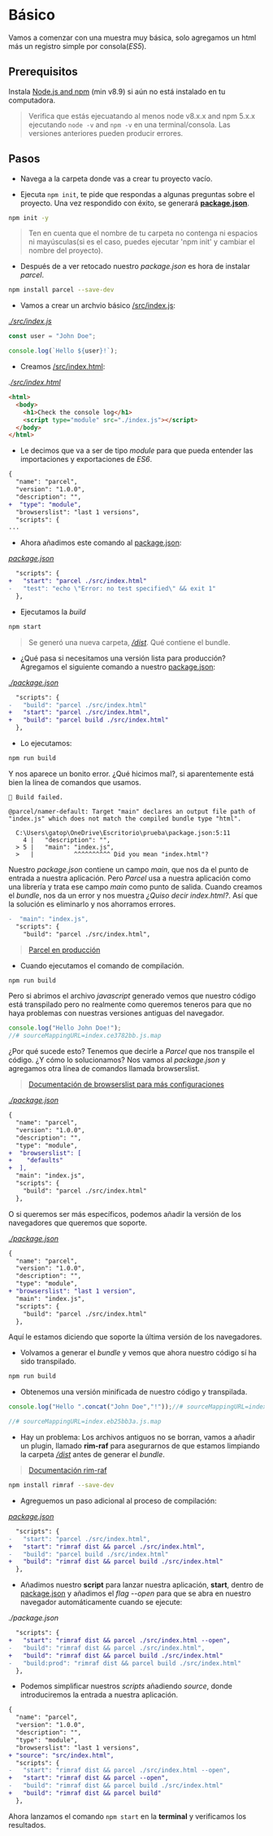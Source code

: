 # Básico

Vamos a comenzar con una muestra muy básica, solo agregamos un html más un registro simple por consola(_ES5_).

## Prerequisitos

Instala [Node.js and npm](https://nodejs.org/en/) (min v8.9) si aún no está instalado en tu computadora.

> Verifica que estás ejecuatando al menos node v8.x.x and npm 5.x.x ejecutando `node -v` and `npm -v` en una terminal/consola. Las versiones anteriores pueden producir errores.

## Pasos

- Navega a la carpeta donde vas a crear tu proyecto vacío.

- Ejecuta `npm init`, te pide que respondas a algunas preguntas sobre el proyecto. Una vez respondido con éxito, se generará **[package.json](./package.json)**.

```bash
npm init -y
```

> Ten en cuenta que el nombre de tu carpeta no contenga ni espacios ni mayúsculas(si es el caso, puedes ejecutar 'npm init' y cambiar el nombre del proyecto).

- Después de a ver retocado nuestro _package.json_ es hora de instalar _parcel_.

```bash
npm install parcel --save-dev
```

- Vamos a crear un archvio básico [/src/index.js](./src/index.js):

_[./src/index.js](./src/index.js)_

```javascript
const user = "John Doe";

console.log(`Hello ${user}!`);
```

- Creamos [/src/index.html](./src/index.html):

_.[/src/index.html](./src/index.html)_

```html
<html>
  <body>
    <h1>Check the console log</h1>
    <script type="module" src="./index.js"></script>
  </body>
</html>
```

- Le decimos que va a ser de tipo _module_ para que pueda entender las importaciones y exportaciones de _ES6_.

```diff
{
  "name": "parcel",
  "version": "1.0.0",
  "description": "",
+  "type": "module",
  "browserslist": "last 1 versions",
  "scripts": {
...
```

- Ahora añadimos este comando al [package.json](./package.json):

_[package.json](./package.json)_

```diff
  "scripts": {
+   "start": "parcel ./src/index.html"
-   "test": "echo \"Error: no test specified\" && exit 1"
  },
```

- Ejecutamos la _build_

```bash
npm start
```

> Se generó una nueva carpeta, _[/dist](./dist)_. Qué contiene el bundle.

- ¿Qué pasa si necesitamos una versión lista para producción? Agregamos el siguiente comando a nuestro [package.json](./package.json):

_[./package.json](./package.json)_

```diff
  "scripts": {
-   "build": "parcel ./src/index.html"
+   "start": "parcel ./src/index.html",
+   "build": "parcel build ./src/index.html"
  },
```

- Lo ejecutamos:

```bash
npm run build
```

Y nos aparece un bonito error. ¿Qué hicimos mal?, si aparentemente está bien la línea de comandos que usamos.

```
🚨 Build failed.

@parcel/namer-default: Target "main" declares an output file path of "index.js" which does not match the compiled bundle type "html".

  C:\Users\gatop\OneDrive\Escritorio\prueba\package.json:5:11
    4 |   "description": "",
  > 5 |   "main": "index.js",
  >   |           ^^^^^^^^^^ Did you mean "index.html"?
```

Nuestro _package.json_ contiene un campo _main_, que nos da el punto de entrada a nuestra aplicación. Pero _Parcel_ usa a nuestra aplicación como una librería y trata ese campo _main_ como punto de salida. Cuando creamos el _bundle_, nos da un error y nos muestra _¿Quiso decir index.html?_. Así que la solución es eliminarlo y nos ahorramos errores.

```diff
-  "main": "index.js",
  "scripts": {
    "build": "parcel ./src/index.html",
```

> [Parcel en producción](https://parceljs.org/features/production/)

- Cuando ejecutamos el comando de compilación.

```bash
npm run build
```

Pero si abrimos el archivo _javascript_ generado vemos que nuestro código está transpilado pero no realmente como queremos teneros para que no haya problemas con nuestras versiones antiguas del navegador.

```javascript
console.log("Hello John Doe!");
//# sourceMappingURL=index.ce3782bb.js.map
```

¿Por qué sucede esto? Tenemos que decirle a _Parcel_ que nos transpile el código. ¿Y cómo lo solucionamos? Nos vamos al _package.json_ y agregamos otra línea de comandos llamada browserslist.

> [Documentación de browserslist para más configuraciones](https://github.com/browserslist/browserslist)

_[./package.json](./package.json)_

```diff
{
  "name": "parcel",
  "version": "1.0.0",
  "description": "",
  "type": "module",
+  "browserslist": [
+    "defaults"
+  ],
  "main": "index.js",
  "scripts": {
    "build": "parcel ./src/index.html"
  },
```

O si queremos ser más específicos, podemos añadir la versión de los navegadores que queremos que soporte.

_[./package.json](./package.json)_

```diff
{
  "name": "parcel",
  "version": "1.0.0",
  "description": "",
  "type": "module",
+ "browserslist": "last 1 version",
  "main": "index.js",
  "scripts": {
    "build": "parcel ./src/index.html"
  },
```

Aquí le estamos diciendo que soporte la última versión de los navegadores.

- Volvamos a generar el _bundle_ y vemos que ahora nuestro código sí ha sido transpilado.

```bash
npm run build
```

- Obtenemos una versión minificada de nuestro código y transpilada.

```javascript
console.log("Hello ".concat("John Doe","!"));//# sourceMappingURL=index.eb25bb3a.js.map

//# sourceMappingURL=index.eb25bb3a.js.map
```

- Hay un problema: Los archivos antiguos no se borran, vamos a añadir un plugin, llamado **rim-raf** para asegurarnos de que estamos limpiando la carpeta _[/dist](./dist)_ antes de generar el _bundle_.

> [Documentación rim-raf](https://www.npmjs.com/package/rimraf)

```bash
npm install rimraf --save-dev
```

- Agreguemos un paso adicional al proceso de compilación:

_[package.json](./package.json)_

```diff
  "scripts": {
-   "start": "parcel ./src/index.html",
+   "start": "rimraf dist && parcel ./src/index.html",
-   "build": "parcel build ./src/index.html"
+   "build": "rimraf dist && parcel build ./src/index.html"
  },
```

- Añadimos nuestro **script** para lanzar nuestra aplicación, **start**, dentro de [package.json](./package.json) y añadimos el _flag_ _--open_ para que se abra en nuestro navegador automáticamente cuando se ejecute:

_./package.json_

```diff
  "scripts": {
+   "start": "rimraf dist && parcel ./src/index.html --open",
-   "build": "rimraf dist && parcel ./src/index.html",
+   "build": "rimraf dist && parcel build ./src/index.html"
-   "build:prod": "rimraf dist && parcel build ./src/index.html"
  },
```

- Podemos simplificar nuestros _scripts_ añadiendo _source_, donde introduciremos la entrada a nuestra aplicación.

```diff
{
  "name": "parcel",
  "version": "1.0.0",
  "description": "",
  "type": "module",
  "browserslist": "last 1 versions",
+ "source": "src/index.html",
  "scripts": {
-   "start": "rimraf dist && parcel ./src/index.html --open",
+   "start": "rimraf dist && parcel --open",
-   "build": "rimraf dist && parcel build ./src/index.html"
+   "build": "rimraf dist && parcel build"
  },
```

Ahora lanzamos el comando `npm start` en la **terminal** y verificamos los resultados.
